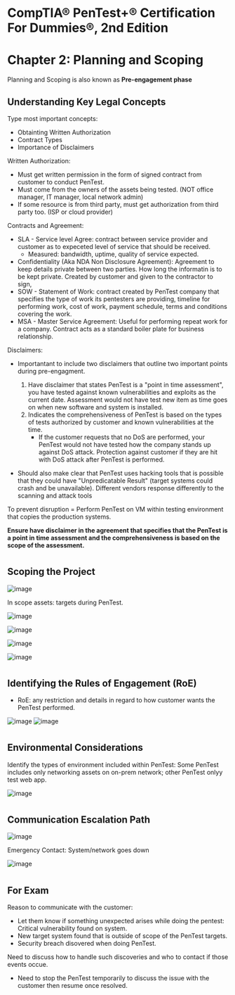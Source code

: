 # CompTIA® PenTest+® Certification For Dummies®, 2nd Edition

# Chapter 2: Planning and Scoping

Planning and Scoping is also known as **Pre-engagement phase**


## Understanding Key Legal Concepts

Type most important concepts:
- Obtainting Written Authorization
- Contract Types
- Importance of Disclaimers


Written Authorization: 
- Must get written permission in the form of signed contract from customer to conduct PenTest.
- Must come from the owners of the assets being tested. (NOT office manager, IT manager, local network admin)
- If some resource is from third party, must get authorization from third party too. (ISP or cloud provider)

Contracts and Agreement:
- SLA - Service level Agree: contract between service provider and customer as to expeceted level of service that should be received.
  - Measured: bandwidth, uptime, quality of service expected.
- Confidentiality (Aka NDA Non Disclosure Agreement): Agreement to keep details private between two parties. How long the informatin is to be kept private. Created by customer and given to the contractor to sign,
- SOW - Statement of Work: contract created by PenTest company that specifies the type of work its pentesters are providing, timeline for performing work, cost of work, payment schedule, terms and conditions covering the work.
- MSA - Master Service Agreement: Useful for performing repeat work for a company. Contract acts as a standard boiler plate for business relationship.

Disclaimers:
- Importantant to include two disclaimers that outline two important points during pre-engagment.
  1. Have disclaimer that states PenTest is a "point in time assessment", you have tested against known vulnerabilities and exploits as the current date. Assessment would not have test new item as time goes on when new software and system is installed.
  2. Indicates the comprehensiveness of PenTest is based on the types of tests authorized by customer and known vulnerabilities at the time.
     - If the customer requests that no DoS are performed, your PenTest would not have tested how the company stands up against DoS attack. Protection against customer if they are hit with DoS attack after PenTest is performed.
    
- Should also make clear that PenTest uses hacking tools that is possible that they could have "Unpredicatable Result" (target systems could crash and be unavailable). Different vendors response differently to the scanning and attack tools

To prevent disruption = Perform PenTest on VM within testing environment that copies the production systems.

**Ensure have disclaimer in the agreement that specifies that the PenTest is a point in time assessment and the comprehensiveness is based on the scope of the assessment.**

#

## Scoping the Project

![image](https://github.com/user-attachments/assets/3afda65a-8a07-48cc-a124-eb755680d806)

In scope assets: targets during PenTest.

![image](https://github.com/user-attachments/assets/04b48f8b-ef00-44ae-9a52-044abd752b9a)

![image](https://github.com/user-attachments/assets/0bd0375c-9a2f-4405-a32f-851fa3e16e51)

![image](https://github.com/user-attachments/assets/e9ef1f13-8cd7-4342-bbbb-370686b4511c)

![image](https://github.com/user-attachments/assets/f1fa10c7-0db6-47b8-955b-69f331a613f8)

#

## Identifying the Rules of Engagement (RoE)

- RoE: any restriction and details in regard to how customer wants the PenTest performed.

![image](https://github.com/user-attachments/assets/d718183c-cff3-4a67-b14f-98d8de50c041)
![image](https://github.com/user-attachments/assets/3b7fe225-fc99-47c8-b014-f81daeb045a6)

#

## Environmental Considerations

Identify the types of environment included within PenTest: Some PenTest includes only networking assets on on-prem network; other PenTest onlyy test web app.

![image](https://github.com/user-attachments/assets/b05e0694-6976-4880-971a-688fc44f1e65)

#

## Communication Escalation Path

![image](https://github.com/user-attachments/assets/ae8ba1a0-c04a-45a0-bdb2-d3e753114aa7)

Emergency Contact: System/network goes down 

![image](https://github.com/user-attachments/assets/d521e201-1e04-49f7-9c50-f35c9f641403)

#

##

#

## For Exam

Reason to communicate with the customer:

- Let them know if something unexpected arises while doing the pentest: Critical vulnerability found on system.
- New target system found that is outside of scope of the PenTest targets.
- Security breach disovered when doing PenTest.

Need to discuss how to handle such discoveries and who to contact if those events occue.
- Need to stop the PenTest temporarily to discuss the issue with the customer then resume once resolved.

